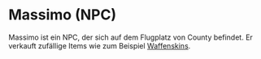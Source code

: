 # Massimo (NPC)

Massimo ist ein NPC, der sich auf dem Flugplatz von County befindet.
Er verkauft zufällige Items wie zum Beispiel [Waffenskins](../items/weapons/waffenskins.md).
